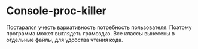 # Console-proc-killer
Постарался учесть вариативность потребность пользователя. Поэтому программа может выглядеть грамоздко. Все классы вынесены в отдельные файлы, для удобства чтения кода.
